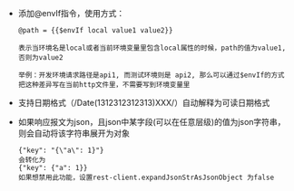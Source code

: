 * 添加@envIf指令，使用方式：
  ```
  @path = {{$envIf local value1 value2}}

  表示当环境名是local或者当前环境变量里包含local属性的时候，path的值为value1, 否则为value2

  举例：开发环境请求路径是api1, 而测试环境则是 api2, 那么可以通过$envIf的方式把这种差异写在当前http文件里，不需要写到环境变量里
  ```

* 支持日期格式（/Date(1312312312313)XXX/）自动解释为可读日期格式

* 如果响应报文为json，且json中某字段(可以在任意层级)的值为json字符串，则会自动将该字符串展开为对象  
  ```
  {"key": "{\"a\": 1}"} 
  会转化为 
  {"key": {"a": 1}} 
  如果想禁用此功能，设置rest-client.expandJsonStrAsJsonObject 为false
  ```
